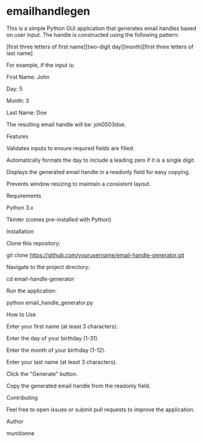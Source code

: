 # emailhandlegen

This is a simple Python GUI application that generates email handles based on user input. The handle is constructed using the following pattern:

[first three letters of first name][two-digit day][month][first three letters of last name]

For example, if the input is:

First Name: John

Day: 5

Month: 3

Last Name: Doe

The resulting email handle will be: joh0503doe.

Features

Validates inputs to ensure required fields are filled.

Automatically formats the day to include a leading zero if it is a single digit.

Displays the generated email handle in a readonly field for easy copying.

Prevents window resizing to maintain a consistent layout.

Requirements

Python 3.x

Tkinter (comes pre-installed with Python)

Installation

Clone this repository:

git clone https://github.com/yourusername/email-handle-generator.git

Navigate to the project directory:

cd email-handle-generator

Run the application:

python email_handle_generator.py

How to Use

Enter your first name (at least 3 characters).

Enter the day of your birthday (1-31).

Enter the month of your birthday (1-12).

Enter your last name (at least 3 characters).

Click the "Generate" button.

Copy the generated email handle from the readonly field.


Contributing

Feel free to open issues or submit pull requests to improve the application.

Author

munitionne
